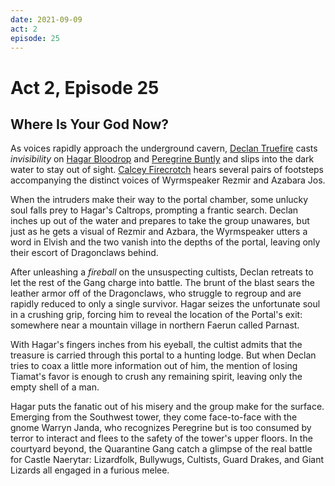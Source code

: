 ```yaml
---
date: 2021-09-09
act: 2
episode: 25
---
```

# Act 2, Episode 25
## Where Is Your God Now?
As voices rapidly approach the underground cavern, [Declan Truefire](../Characters/Declan%20Truefire/%21index.md) casts *invisibility* on [Hagar Bloodrop](../Characters/Hagar%20Bloodrop/%21index.md) and [Peregrine Buntly](../Characters/Peregrine%20Buntly/%21index.md) and slips into the dark water to stay out of sight. [Calcey Firecrotch](../Characters/Calcey%20Firecrotch/%21index.md) hears several pairs of footsteps accompanying the distinct voices of Wyrmspeaker Rezmir and Azabara Jos.

When the intruders make their way to the portal chamber, some unlucky soul falls prey to Hagar's Caltrops, prompting a frantic search. Declan inches up out of the water and prepares to take the group unawares, but just as he gets a visual of Rezmir and Azbara, the Wyrmspeaker utters a word in Elvish and the two vanish into the depths of the portal, leaving only their escort of Dragonclaws behind.

After unleashing a *fireball* on the unsuspecting cultists, Declan retreats to let the rest of the Gang charge into battle. The brunt of the blast sears the leather armor off of the Dragonclaws, who struggle to regroup and are rapidly reduced to only a single survivor. Hagar seizes the unfortunate soul in a crushing grip, forcing him to reveal the location of the Portal's exit: somewhere near a mountain village in northern Faerun called Parnast.

With Hagar's fingers inches from his eyeball, the cultist admits that the treasure is carried through this portal to a hunting lodge. But when Declan tries to coax a little more information out of him, the mention of losing Tiamat's favor is enough to crush any remaining spirit, leaving only the empty shell of a man.

Hagar puts the fanatic out of his misery and the group make for the surface. Emerging from the Southwest tower, they come face-to-face with the gnome Warryn Janda, who recognizes Peregrine but is too consumed by terror to interact and flees to the safety of the tower's upper floors. In the courtyard beyond, the Quarantine Gang catch a glimpse of the real battle for Castle Naerytar: Lizardfolk, Bullywugs, Cultists, Guard Drakes, and Giant Lizards all engaged in a furious melee.
